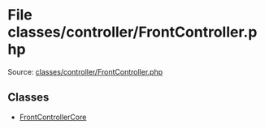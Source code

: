 File classes/controller/FrontController.php
=========

Source: [classes/controller/FrontController.php](https://github.com/PrestaShop/PrestaShop/blob/1.6.0.4/classes/controller/FrontController.php)


Classes
-------

* [FrontControllerCore](class.FrontControllerCore.md)

